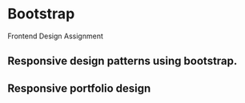 # Bootstrap
Frontend Design Assignment

## Responsive design patterns using bootstrap. 
## Responsive portfolio design


